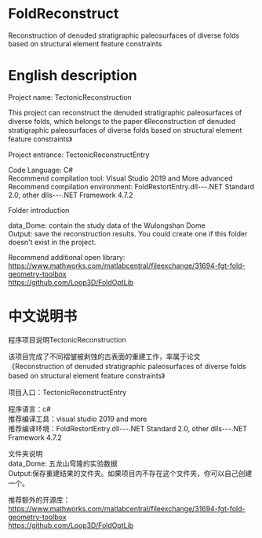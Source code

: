 # FoldReconstruct
Reconstruction of denuded stratigraphic paleosurfaces of diverse folds based on structural element feature constraints

# English description
Project name: TectonicReconstruction

This project can reconstruct the denuded stratigraphic paleosurfaces of diverse folds, which belongs to the paper 《Reconstruction of denuded stratigraphic paleosurfaces of diverse folds based on
structural element feature constraints》

Project entrance: TectonicReconstructEntry  

Code Language: C#  
Recommend compilation tool: Visual Studio 2019 and More advanced  
Recommend compilation environment: FoldRestortEntry.dll---.NET Standard 2.0, other dlls---.NET Framework 4.7.2  

Folder introduction

data_Dome: contain the study data of the Wulongshan Dome  
Output: save the reconstruction results. You could create one if this folder doesn't exist in the project.  

Recommend additional open library:
https://www.mathworks.com/matlabcentral/fileexchange/31694-fgt-fold-geometry-toolbox  
https://github.com/Loop3D/FoldOptLib  


# 中文说明书

程序项目说明TectonicReconstruction

该项目完成了不同褶皱被剥蚀的古表面的重建工作，率属于论文《Reconstruction of denuded stratigraphic paleosurfaces of diverse folds based on
structural element feature constraints》

项目入口：TectonicReconstructEntry

程序语言：c#  
推荐编译工具：visual studio 2019 and more  
推荐编译环境：FoldRestortEntry.dll---.NET Standard 2.0, other dlls---.NET Framework 4.7.2  

文件夹说明  
data_Dome: 五龙山穹隆的实验数据  
Output:保存重建结果的文件夹。如果项目内不存在这个文件夹，你可以自己创建一个。 

推荐额外的开源库：
https://www.mathworks.com/matlabcentral/fileexchange/31694-fgt-fold-geometry-toolbox  
https://github.com/Loop3D/FoldOptLib  
